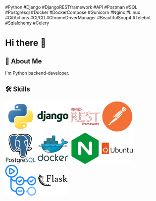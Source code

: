 #Python #Django #DjangoRESTframework #API #Postman #SQL #Postgresql #Docker #DockerCompose 
#Gunicorn #Nginx #Linux #GitActions #CI/CD #ChromeDriverManager #BeautifulSoup4 #Telebot #Sqlalchemy
#Celery

# Hi there 👋

## 🚀 About Me
I'm Python backend-developer.

## 🛠 Skills
<img src="https://github.com/devicons/devicon/blob/master/icons/python/python-original.svg" alt="Python icon" width="100" height="100">
<img src="https://github.com/devicons/devicon/blob/master/icons/django/django-plain-wordmark.svg" alt="Django icon" width="100" height="100">
<img src="https://github.com/devicons/devicon/blob/master/icons/djangorest/djangorest-line-wordmark.svg" alt="Django REST icon" width="100" height="100">
<img src="https://github.com/devicons/devicon/blob/master/icons/postman/postman-original.svg" alt="Postman icon" width="100" height="100">
<img src="https://github.com/devicons/devicon/blob/master/icons/postgresql/postgresql-original-wordmark.svg" alt="Postgre icon" width="100" height="100">
<img src="https://github.com/devicons/devicon/blob/master/icons/docker/docker-original-wordmark.svg" alt="Docker icon" width="100" height="100">
<img src="https://github.com/devicons/devicon/blob/master/icons/nginx/nginx-original.svg" alt="Nginx icon" width="100" height="100">
<img src="https://github.com/devicons/devicon/blob/master/icons/ubuntu/ubuntu-original-wordmark.svg" alt="Ubuntu icon" width="100" height="100">
<img src="https://github.com/devicons/devicon/blob/master/icons/githubactions/githubactions-original.svg" alt="GitActions icon" width="100" height="100">
<img src="https://github.com/devicons/devicon/blob/master/icons/flask/flask-original-wordmark.svg" alt="Flask icon" width="100" height="100">
